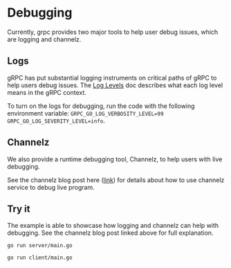 # Debugging

Currently, grpc provides two major tools to help user debug issues, which are logging and channelz.

## Logs

gRPC has put substantial logging instruments on critical paths of gRPC to help users debug issues.
The [Log Levels](https://github.com/grpc/grpc-go/blob/master/Documentation/log_levels.md) doc describes
what each log level means in the gRPC context.

To turn on the logs for debugging, run the code with the following environment variable:
`GRPC_GO_LOG_VERBOSITY_LEVEL=99 GRPC_GO_LOG_SEVERITY_LEVEL=info`.

## Channelz

We also provide a runtime debugging tool, Channelz, to help users with live debugging.

See the channelz blog post here ([link](https://grpc.io/blog/a-short-introduction-to-channelz/)) for
details about how to use channelz service to debug live program.

## Try it

The example is able to showcase how logging and channelz can help with debugging. See the channelz
blog post linked above for full explanation.

```
go run server/main.go
```

```
go run client/main.go
```

